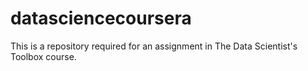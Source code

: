 datasciencecoursera
===================

This is a repository required for an assignment in The Data Scientist's Toolbox course. 
